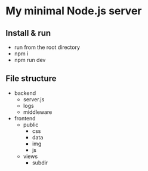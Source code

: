 # My minimal Node.js server

## Install & run

- run from the root directory
- npm i
- npm run dev

## File structure

- backend
  - server.js
  - logs
  - middleware
- frontend
  - public
    - css
    - data
    - img
    - js
  - views
    - subdir
